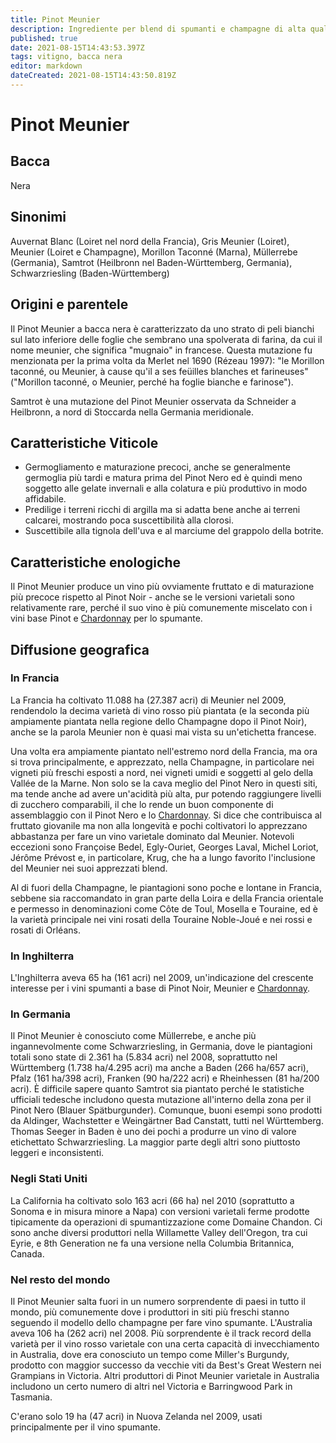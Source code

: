 ```yaml
---
title: Pinot Meunier
description: Ingrediente per blend di spumanti e champagne di alta qualità
published: true
date: 2021-08-15T14:43:53.397Z
tags: vitigno, bacca nera
editor: markdown
dateCreated: 2021-08-15T14:43:50.819Z
---
```


# Pinot Meunier

## Bacca
Nera

## Sinonimi
Auvernat Blanc (Loiret nel nord della Francia), Gris Meunier (Loiret), Meunier (Loiret e Champagne), Morillon Taconné (Marna), Müllerrebe (Germania), Samtrot  (Heilbronn nel Baden-Württemberg, Germania), Schwarzriesling (Baden-Württemberg)

## Origini e parentele

Il Pinot Meunier a bacca nera è caratterizzato da uno strato di peli bianchi sul lato inferiore delle foglie che sembrano una spolverata di farina, da cui il nome meunier, che significa "mugnaio" in francese. Questa mutazione fu menzionata per la prima volta da Merlet nel 1690 (Rézeau 1997): "le Morillon taconné, ou Meunier, à cause qu'il a ses feüilles blanches et farineuses" ("Morillon taconné, o Meunier, perché ha foglie bianche e farinose").

Samtrot è una mutazione del Pinot Meunier osservata da Schneider a Heilbronn, a nord di Stoccarda nella Germania meridionale.

## Caratteristiche Viticole

- Germogliamento e maturazione precoci, anche se generalmente germoglia più tardi e matura prima del Pinot Nero ed è quindi meno soggetto alle gelate invernali e alla colatura e più produttivo in modo affidabile. 
- Predilige i terreni ricchi di argilla ma si adatta bene anche ai terreni calcarei, mostrando poca suscettibilità alla clorosi. 
- Suscettibile alla tignola dell'uva e al marciume del grappolo della botrite.

## Caratteristiche enologiche

Il Pinot Meunier produce un vino più ovviamente fruttato e di maturazione più precoce rispetto al Pinot Noir - anche se le versioni varietali sono relativamente rare, perché il suo vino è più comunemente miscelato con i vini base Pinot e [Chardonnay](/vitigni/Francia/bacca-bianca/chardonnay) per lo spumante.

## Diffusione geografica

### In Francia

La Francia ha coltivato 11.088 ha (27.387 acri) di Meunier nel 2009, rendendolo la decima varietà di vino rosso più piantata (e la seconda più ampiamente piantata nella regione dello Champagne dopo il Pinot Noir), anche se la parola Meunier non è quasi mai vista su un'etichetta francese.

Una volta era ampiamente piantato nell'estremo nord della Francia, ma ora si trova principalmente, e apprezzato, nella Champagne, in particolare nei vigneti più freschi esposti a nord, nei vigneti umidi e soggetti al gelo della Vallée de la Marne. Non solo se la cava meglio del Pinot Nero in questi siti, ma tende anche ad avere un'acidità più alta, pur potendo raggiungere livelli di zucchero comparabili, il che lo rende un buon componente di assemblaggio con il Pinot Nero e lo [Chardonnay](/vitigni/Francia/bacca-bianca/chardonnay). Si dice che contribuisca al fruttato giovanile ma non alla longevità e pochi coltivatori lo apprezzano abbastanza per fare un vino varietale dominato dal Meunier. Notevoli eccezioni sono Françoise Bedel, Egly-Ouriet, Georges Laval, Michel Loriot, Jérôme Prévost e, in particolare, Krug, che ha a lungo favorito l'inclusione del Meunier nei suoi apprezzati blend.

Al di fuori della Champagne, le piantagioni sono poche e lontane in Francia, sebbene sia raccomandato in gran parte della Loira e della Francia orientale e permesso in denominazioni come Côte de Toul, Mosella e Touraine, ed è la varietà principale nei vini rosati della Touraine Noble-Joué e nei rossi e rosati di Orléans.

### In Inghilterra

L'Inghilterra aveva 65 ha (161 acri) nel 2009, un'indicazione del crescente interesse per i vini spumanti a base di Pinot Noir, Meunier e [Chardonnay](/vitigni/Francia/bacca-bianca/chardonnay).

### In Germania

Il Pinot Meunier è conosciuto come Müllerrebe, e anche più ingannevolmente come Schwarzriesling, in Germania, dove le piantagioni totali sono state di 2.361 ha (5.834 acri) nel 2008, soprattutto nel Württemberg (1.738 ha/4.295 acri) ma anche a Baden (266 ha/657 acri), Pfalz (161 ha/398 acri), Franken (90 ha/222 acri) e Rheinhessen (81 ha/200 acri). È difficile sapere quanto Samtrot sia piantato perché le statistiche ufficiali tedesche includono questa mutazione all'interno della zona per il Pinot Nero (Blauer Spätburgunder). Comunque, buoni esempi sono prodotti da Aldinger, Wachstetter e Weingärtner Bad Canstatt, tutti nel Württemberg. Thomas Seeger in Baden è uno dei pochi a produrre un vino di valore etichettato Schwarzriesling. La maggior parte degli altri sono piuttosto leggeri e inconsistenti.

### Negli Stati Uniti

La California ha coltivato solo 163 acri (66 ha) nel 2010 (soprattutto a Sonoma e in misura minore a Napa) con versioni varietali ferme prodotte tipicamente da operazioni di spumantizzazione come Domaine Chandon. Ci sono anche diversi produttori nella Willamette Valley dell'Oregon, tra cui Eyrie, e 8th Generation ne fa una versione nella Columbia Britannica, Canada.

### Nel resto del mondo

Il Pinot Meunier salta fuori in un numero sorprendente di paesi in tutto il mondo, più comunemente dove i produttori in siti più freschi stanno seguendo il modello dello champagne per fare vino spumante. L'Australia aveva 106 ha (262 acri) nel 2008. Più sorprendente è il track record della varietà per il vino rosso varietale con una certa capacità di invecchiamento in Australia, dove era conosciuto un tempo come Miller's Burgundy, prodotto con maggior successo da vecchie viti da Best's Great Western nei Grampians in Victoria. Altri produttori di Pinot Meunier varietale in Australia includono un certo numero di altri nel Victoria e Barringwood Park in Tasmania.

C'erano solo 19 ha (47 acri) in Nuova Zelanda nel 2009, usati principalmente per il vino spumante.